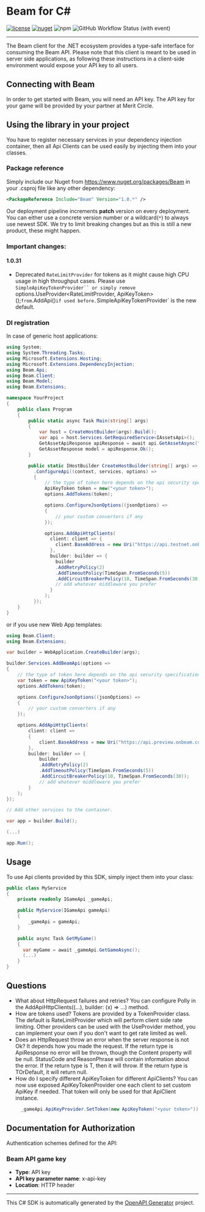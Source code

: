 # Beam for C#

[![license](https://img.shields.io/badge/License-GPLv3-blue)](./LICENSE)
[![nuget](https://img.shields.io/nuget/v/Beam)](https://www.nuget.org/packages/Beam)
![npm](https://img.shields.io/npm/v/%40onbeam%2Fnode)
![GitHub Workflow Status (with event)](https://img.shields.io/github/actions/workflow/status/Merit-Circle/beam-sdk/publish.yml)


---
The Beam client for the .NET ecosystem provides a type-safe interface for consuming the Beam API. Please note that this client is meant to be used in server side applications, as following these instructions in a client-side environment would expose your API key to all users.

## Connecting with Beam
In order to get started with Beam, you will need an API key. The API key for your game will be provided by your partner at Merit Circle.

## Using the library in your project
You have to register necessary services in your dependency injection container, then all Api Clients can be used easily by injecting them into your classes.

### Package reference
Simply include our Nuget from https://www.nuget.org/packages/Beam in your .csproj file like any other dependency:
```xml
<PackageReference Include="Beam" Version="1.0.*" />
```
Our deployment pipeline increments **patch** version on every deployment. You can either use a concrete version number or a wildcard(`*`) to always use newest SDK. We try to limit breaking changes but as this is still a new product, these might happen.

### Important changes:
#### 1.0.31
- Deprecated `RateLimitProvider` for tokens as it might cause high CPU usage in high throughput cases. Please use `SimpleApiKeyTokenProvider`` or simply remove `options.UseProvider<RateLimitProvider<ApiKeyToken>, ApiKeyToken>();` from `.AddApi()` if used before. `SimpleApiKeyTokenProvider` is the new default.

### DI registration
In case of generic host applications:
```cs
using System;
using System.Threading.Tasks;
using Microsoft.Extensions.Hosting;
using Microsoft.Extensions.DependencyInjection;
using Beam.Api;
using Beam.Client;
using Beam.Model;
using Beam.Extensions;

namespace YourProject
{
    public class Program
    {
        public static async Task Main(string[] args)
        {
            var host = CreateHostBuilder(args).Build();
            var api = host.Services.GetRequiredService<IAssetsApi>();
            GetAssetApiResponse apiResponse = await api.GetAssetAsync("todo");
            GetAssetResponse model = apiResponse.Ok();
        }

        public static IHostBuilder CreateHostBuilder(string[] args) => Host.CreateDefaultBuilder(args)
          .ConfigureApi((context, services, options) =>
          {
              // the type of token here depends on the api security specifications
              ApiKeyToken token = new("<your token>");
              options.AddTokens(token);

              options.ConfigureJsonOptions((jsonOptions) =>
              {
                  // your custom converters if any
              });

              options.AddApiHttpClients(
                client: client => {
                  client.BaseAddress = new Uri("https://api.testnet.onbeam.com/");
                },
                builder: builder => {
                  builder
                  .AddRetryPolicy(2)
                  .AddTimeoutPolicy(TimeSpan.FromSeconds(5))
                  .AddCircuitBreakerPolicy(10, TimeSpan.FromSeconds(30));
                  // add whatever middleware you prefer
                }
              );
          });
    }
}
```

or if you use new Web App templates:

```cs
using Beam.Client;
using Beam.Extensions;

var builder = WebApplication.CreateBuilder(args);

builder.Services.AddBeamApi(options =>
{
    // the type of token here depends on the api security specifications
    var token = new ApiKeyToken("<your token>");
    options.AddTokens(token);

    options.ConfigureJsonOptions((jsonOptions) =>
    {
        // your custom converters if any
    });

    options.AddApiHttpClients(
        client: client =>
        {
            client.BaseAddress = new Uri("https://api.preview.onbeam.com/");
        },
        builder: builder => {
            builder
            .AddRetryPolicy(2)
            .AddTimeoutPolicy(TimeSpan.FromSeconds(5))
            .AddCircuitBreakerPolicy(10, TimeSpan.FromSeconds(30));
            // add whatever middleware you prefer
        }
    );
});

// Add other services to the container.

var app = builder.Build();

(...)

app.Run();

```

## Usage
To use Api clients provided by this SDK, simply inject them into your class:
  ```cs
  public class MyService
  {
      private readonly IGameApi _gameApi;

      public MyService(IGameApi gameApi)
      {
          _gameApi = gameApi;
      }

      public async Task GetMyGame()
      {
        var myGame = await _gameApi.GetGameAsync();
        (...)
      }
  }
  ```

<a id="questions"></a>
## Questions

- What about HttpRequest failures and retries?
  You can configure Polly in the AddApiHttpClients((...), builder: (x) => ...) method.
- How are tokens used?
  Tokens are provided by a TokenProvider class. The default is RateLimitProvider which will perform client side rate limiting.
  Other providers can be used with the UseProvider method, you can implement your own if you don't want to get rate limited as well.
- Does an HttpRequest throw an error when the server response is not Ok?
  It depends how you made the request. If the return type is ApiResponse<T> no error will be thrown, though the Content property will be null.
  StatusCode and ReasonPhrase will contain information about the error.
  If the return type is T, then it will throw. If the return type is TOrDefault, it will return null.
- How do I specify different ApiKeyToken for different ApiClients?
  You can now use exposed ApiKeyTokenProvider one each client to set custom ApiKey if needed. That token will only be used for that ApiClient instance.
  ```cs
    _gameApi.ApiKeyProvider.SetToken(new ApiKeyToken("<your token>"));
  ```

<a id="documentation-for-authorization"></a>
## Documentation for Authorization


Authentication schemes defined for the API:
<a id="Beam API game key"></a>
### Beam API game key

- **Type**: API key
- **API key parameter name**: x-api-key
- **Location**: HTTP header


---

This C# SDK is automatically generated by the [OpenAPI Generator](https://openapi-generator.tech) project.
